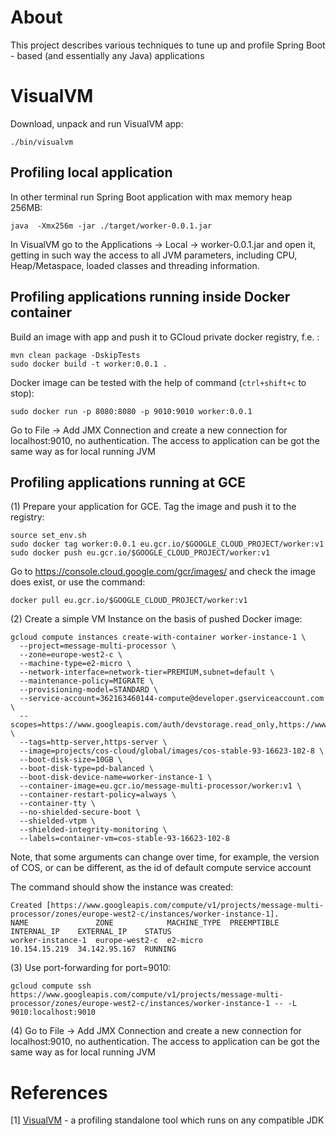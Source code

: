 # About

This project describes various techniques to tune up and profile Spring Boot - based (and essentially any Java) applications

# VisualVM

Download, unpack and run VisualVM app:

```
./bin/visualvm
```

## Profiling local application

In other terminal run Spring Boot application with max memory heap 256MB:

```
java  -Xmx256m -jar ./target/worker-0.0.1.jar
```

In VisualVM go to the Applications -> Local -> worker-0.0.1.jar and open it, getting in such way the access to all 
JVM parameters, including CPU, Heap/Metaspace, loaded classes and threading information.

## Profiling applications running inside Docker container

Build an image with app and push it to GCloud private docker registry, f.e. :

```
mvn clean package -DskipTests
sudo docker build -t worker:0.0.1 .
```

Docker image can be tested with the help of command (`ctrl+shift+c` to stop):
```
sudo docker run -p 8080:8080 -p 9010:9010 worker:0.0.1
```

Go to File -> Add JMX Connection and create a new connection for localhost:9010, no authentication. The access to application 
can be got the same way as for local running JVM

## Profiling applications running at GCE

(1) Prepare your application for GCE. Tag the image and push it to the registry:

```
source set_env.sh
sudo docker tag worker:0.0.1 eu.gcr.io/$GOOGLE_CLOUD_PROJECT/worker:v1
sudo docker push eu.gcr.io/$GOOGLE_CLOUD_PROJECT/worker:v1
```
Go to https://console.cloud.google.com/gcr/images/ and check the image does exist, or use the command:

```
docker pull eu.gcr.io/$GOOGLE_CLOUD_PROJECT/worker:v1
```

(2) Create a simple VM Instance on the basis of pushed Docker image:

```
gcloud compute instances create-with-container worker-instance-1 \
  --project=message-multi-processor \
  --zone=europe-west2-c \
  --machine-type=e2-micro \
  --network-interface=network-tier=PREMIUM,subnet=default \
  --maintenance-policy=MIGRATE \
  --provisioning-model=STANDARD \
  --service-account=362163460144-compute@developer.gserviceaccount.com \
  --scopes=https://www.googleapis.com/auth/devstorage.read_only,https://www.googleapis.com/auth/logging.write,https://www.googleapis.com/auth/monitoring.write,https://www.googleapis.com/auth/servicecontrol,https://www.googleapis.com/auth/service.management.readonly,https://www.googleapis.com/auth/trace.append \
  --tags=http-server,https-server \
  --image=projects/cos-cloud/global/images/cos-stable-93-16623-102-8 \
  --boot-disk-size=10GB \
  --boot-disk-type=pd-balanced \
  --boot-disk-device-name=worker-instance-1 \
  --container-image=eu.gcr.io/message-multi-processor/worker:v1 \
  --container-restart-policy=always \
  --container-tty \
  --no-shielded-secure-boot \
  --shielded-vtpm \
  --shielded-integrity-monitoring \
  --labels=container-vm=cos-stable-93-16623-102-8
```
Note, that some arguments can change over time, for example, the version of COS, or can be different, as the id of default
compute service account

The command should show the instance was created:

```
Created [https://www.googleapis.com/compute/v1/projects/message-multi-processor/zones/europe-west2-c/instances/worker-instance-1].
NAME               ZONE            MACHINE_TYPE  PREEMPTIBLE  INTERNAL_IP    EXTERNAL_IP    STATUS
worker-instance-1  europe-west2-c  e2-micro                   10.154.15.219  34.142.95.167  RUNNING
```

(3) Use port-forwarding for port=9010:

```
gcloud compute ssh https://www.googleapis.com/compute/v1/projects/message-multi-processor/zones/europe-west2-c/instances/worker-instance-1 -- -L 9010:localhost:9010
```

(4) Go to File -> Add JMX Connection and create a new connection for localhost:9010, no authentication. 
The access to application can be got the same way as for local running JVM

# References

[1] [VisualVM](https://visualvm.github.io/) - a profiling standalone tool which runs on any compatible JDK